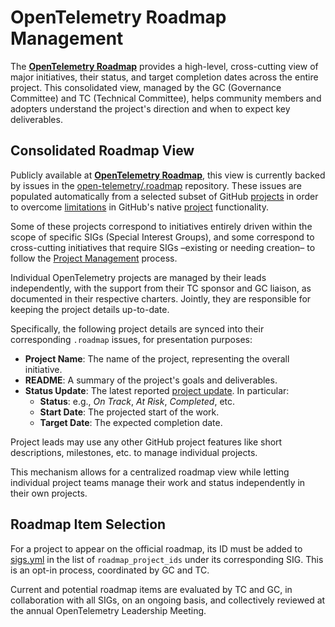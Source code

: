 # OpenTelemetry Roadmap Management

The **[OpenTelemetry Roadmap](https://github.com/orgs/open-telemetry/projects/155)** provides a high-level, cross-cutting view of major initiatives, their status, and target completion dates across the entire project.
This consolidated view, managed by the GC (Governance Committee) and TC (Technical Committee), helps community members and adopters understand the project's direction and when to expect key deliverables.

## Consolidated Roadmap View

Publicly available at **[OpenTelemetry Roadmap](https://github.com/orgs/open-telemetry/projects/155)**, this view is currently backed by issues in the [open-telemetry/.roadmap](https://github.com/open-telemetry/.roadmap) repository.
These issues are populated automatically from a selected subset of GitHub [projects](https://github.com/orgs/open-telemetry/projects?query=is%3Aopen) in order to overcome [limitations](https://github.com/orgs/community/discussions/157993) in GitHub's native [project](https://docs.github.com/en/issues/planning-and-tracking-with-projects/learning-about-projects/about-projects) functionality.


Some of these projects correspond to initiatives entirely driven within the scope of specific SIGs (Special Interest Groups), and some correspond to cross-cutting initiatives that require SIGs –existing or needing creation– to follow the [Project Management](./project-management.md) process.

Individual OpenTelemetry projects are managed by their leads independently, with the support from their TC sponsor and GC liaison, as documented in their respective charters.
Jointly, they are responsible for keeping the project details up-to-date.

Specifically, the following project details are synced into their corresponding `.roadmap` issues, for presentation purposes:

* **Project Name**: The name of the project, representing the overall initiative.
* **README**: A summary of the project's goals and deliverables.
* **Status Update**: The latest reported [project update](https://docs.github.com/en/issues/planning-and-tracking-with-projects/learning-about-projects/sharing-project-updates). In particular:
  * **Status**: e.g., _On Track_, _At Risk_, _Completed_, etc.
  * **Start Date**: The projected start of the work.
  * **Target Date**: The expected completion date.

Project leads may use any other GitHub project features like short descriptions, milestones, etc. to manage individual projects. 

This mechanism allows for a centralized roadmap view while letting individual project teams manage their work and status independently in their own projects.

## Roadmap Item Selection

For a project to appear on the official roadmap, its ID must be added to [sigs.yml](./sigs.yml) in the list of `roadmap_project_ids` under its corresponding SIG.
This is an opt-in process, coordinated by GC and TC.

Current and potential roadmap items are evaluated by TC and GC, in collaboration with all SIGs, on an ongoing basis, and collectively reviewed at the annual OpenTelemetry Leadership Meeting.
